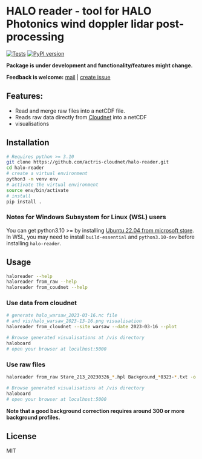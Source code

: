 # HALO reader - tool for HALO Photonics wind doppler lidar post-processing

[![Tests](https://github.com/actris-cloudnet/halo-reader/actions/workflows/ci.yml/badge.svg)](https://github.com/actris-cloudnet/halo-reader/actions/workflows/ci.yml)
[![PyPI version](https://badge.fury.io/py/halo-reader.svg)](https://badge.fury.io/py/halo-reader)

**Package is under development and functionality/features might change.**

**Feedback is welcome:**
[mail](mailto:actris-cloudnet@fmi.fi) |
[create issue](https://github.com/actris-cloudnet/halo-reader/issues/new)


## Features:
* Read and merge raw files into a netCDF file.
* Reads raw data directly from [Cloudnet](https://cloudnet.fmi.fi/) into a netCDF
* visualisations


## Installation

```bash
# Requires python >= 3.10
git clone https://github.com/actris-cloudnet/halo-reader.git
cd halo-reader
# create a virtual environment
python3 -m venv env
# activate the virtual environment
source env/bin/activate
# install
pip install .
```

### Notes for Windows Subsystem for Linux (WSL) users
You can get python3.10 >= by installing [Ubuntu 22.04 from microsoft store](https://apps.microsoft.com/store/detail/ubuntu-22042-lts/9PN20MSR04DW).
In WSL, you may need to install `build-essential` and `python3.10-dev` before installing `halo-reader`.


## Usage

```bash
haloreader --help
haloreader from_raw --help
haloreader from_coudnet --help
```

### Use data from cloudnet
```bash
# generate halo_warsaw_2023-03-16.nc file
# and vis/halo_warsaw_2023-13-16.png visualisation
haloreader from_cloudnet --site warsaw --date 2023-03-16 --plot

# Browse generated visualisations at /vis directory
haloboard
# open your browser at localhost:5000
```

### Use raw files

```bash
haloreader from_raw Stare_213_20230326_*.hpl Background_*0323-*.txt -o out.nc --plot

# Browse generated visualisations at /vis directory
haloboard
# open your browser at localhost:5000
```
**Note that a good background correction requires around 300 or more background profiles.**

## License

MIT
